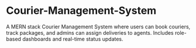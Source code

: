# Courier-Management-System
A MERN stack Courier Management System where users can book couriers, track packages, and admins can assign deliveries to agents. Includes role-based dashboards and real-time status updates.
